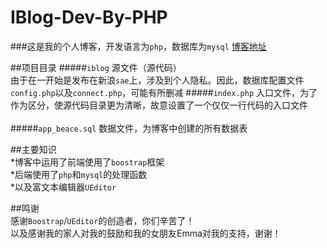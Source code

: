 # IBlog-Dev-By-PHP
###这是我的个人博客，开发语言为`php`，数据库为`mysql`
[博客地址](http://beace.applinzi.com/iblog/)

##项目目录
#####`iblog`
源文件（源代码）
<br/>
由于在一开始是发布在新浪`sae`上，涉及到个人隐私。因此，数据库配置文件`config.php`以及`connect.php`，可能有所删减
#####`index.php`
入口文件，为了作为区分，使源代码目录更为清晰，故意设置了一个仅仅一行代码的入口文件  
<br/>
#####`app_beace.sql`
数据文件，为博客中创建的所有数据表
<br/> 

##主要知识
<br/>
*博客中运用了前端使用了`boostrap`框架
<br/>
*后端使用了`php`和`mysql`的处理函数
<br/>
*以及富文本编辑器`UEditor`


##鸣谢
<br/>
感谢`Boostrap`/`UEditor`的创造者，你们辛苦了！
<br/>
以及感谢我的家人对我的鼓励和我的女朋友Emma对我的支持，谢谢！
